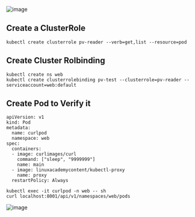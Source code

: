 ![image](https://github.com/farshadnick/kubernetes-tutorial/assets/88557305/5434246a-b174-4e21-8490-177b82e40446)

## Create a ClusterRole
```
kubectl create clusterrole pv-reader --verb=get,list --resource=pod

```

##  Create Cluster Rolbinding

```
kubectl create ns web 
kubectl create clusterrolebinding pv-test --clusterrole=pv-reader --serviceaccount=web:default
```
## Create Pod to Verify it 
```
apiVersion: v1
kind: Pod
metadata:
  name: curlpod
  namespace: web
spec:
  containers:
  - image: curlimages/curl
    command: ["sleep", "9999999"]
    name: main
  - image: linuxacademycontent/kubectl-proxy
    name: proxy
  restartPolicy: Always

```
```
kubectl exec -it curlpod -n web -- sh
curl localhost:8001/api/v1/namespaces/web/pods
```
![image](https://github.com/farshadnick/kubernetes-tutorial/assets/88557305/e7230123-5426-44c9-8404-4a6bec8636a2)

